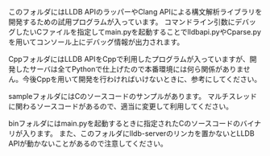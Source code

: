 このフォルダにはLLDB APIのラッパーやClang APIによる構文解析ライブラリを開発するための試用プログラムが入っています。
コマンドライン引数にデバッグしたいCファイルを指定してmain.pyを起動することでlldbapi.pyやCparse.pyを用いてコンソール上にデバッグ情報が出力されます。

CppフォルダにはLLDB APIをCppで利用したプログラムが入っていますが、開発したサーバは全てPythonで仕上げたので本番環境には何ら関係がありません。今後Cppを用いて開発を行わければいけないときに、参考にしてください。

sampleフォルダにはCのソースコードのサンプルがあります。
マルチスレッドに関わるソースコードがあるので、適当に変更して利用してください。

binフォルダにはmain.pyを起動するときに指定されたCのソースコードのバイナリが入ります。
また、このフォルダにlldb-serverのリンカを置かないとLLDB APIが動かないことがあるので注意してください。